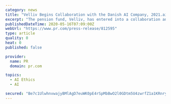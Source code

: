 ```yaml
---
category: news
title: "Velliv Begins Collaboration with the Danish AI Company, 2021.ai, to Secure a Leading Position Within AI Governance"
excerpt: "The pension fund, Velliv, has entered into a collaboration and partnership with 2021.AI to implement the EU’s Ethical Guidelines for Trustworthy AI model development on 2021.AI’s Grace AI platform."
publishedDateTime: 2020-05-16T07:09:00Z
webUrl: "https://www.pr.com/press-release/812595"
type: article
quality: 0
heat: 0
published: false

provider:
  name: PR
  domain: pr.com

topics:
  - AI Ethics
  - AI

secured: "Be7c1UlwhnvwajyBMlAgD7euWK0pE4rSpMbBwO2l0GDtm5U4zwrfZ1a1KRnryr1AlvS1otMY77paUG/q2IvTawZQFswgh4mONBueBa+7sfECZ3TTidF4Od4lJ8+JYzcxjwZ5J09guunSyINTCrAjwc6IjLXsSgcIYBIIhuyz1no1hO6W+84//0pvNd95w9JmMkt3YdUQVyktk4EU4jcwkhEDuV/vuoenVCO6+n/krZrcWz06iOdGlg4cDfw/SBdtZp3P6paaPtau2BdljkulZvGnFCePu6pFRJaCD8hOBOUPhCrmSxCE9vUs2BtlS6HR;F2vDXowT5EskbRJUbRMn9w=="
---
```



